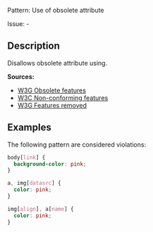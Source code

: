 Pattern: Use of obsolete attribute 

Issue: -

## Description

Disallows obsolete attribute using.

**Sources:**

- [W3G Obsolete features](https://www.w3.org/TR/html5/obsolete.html#obsolete)
- [W3C Non-conforming features](https://w3c.github.io/html/obsolete.html#non-conforming-features)
- [W3G Features removed](https://www.w3.org/TR/html52/changes.html#features-removed)

## Examples


The following pattern are considered violations:

```css
body[link] {
  background-color: pink;
}
```

```css
a, img[datasrc] {
  color: pink;
}
```

```css
img[align], a[name] {
  color: pink;
}
```
